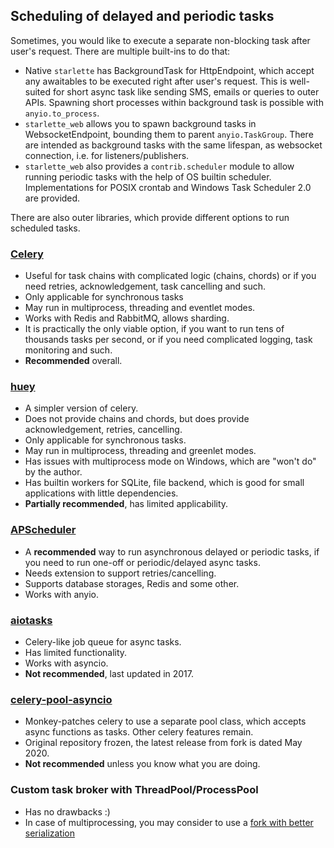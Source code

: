 ## Scheduling of delayed and periodic tasks

Sometimes, you would like to execute a separate non-blocking task after user's request.
There are multiple built-ins to do that:

- Native `starlette` has BackgroundTask for HttpEndpoint, which accept any awaitables to be executed right 
  after user's request. This is well-suited for short async task like sending SMS, emails or queries to outer APIs.
  Spawning short processes within background task is possible with `anyio.to_process`.
- `starlette_web` allows you to spawn background tasks in WebsocketEndpoint, bounding them to parent `anyio.TaskGroup`.
  There are intended as background tasks with the same lifespan, as websocket connection, i.e. for listeners/publishers.
- `starlette_web` also provides a `contrib.scheduler` module to allow running periodic tasks with the help of OS builtin
  scheduler. Implementations for POSIX crontab and Windows Task Scheduler 2.0 are provided.

There are also outer libraries, which provide different options to run scheduled tasks.

### [Celery](https://github.com/celery/celery) 

- Useful for task chains with complicated logic (chains, chords) 
  or if you need retries, acknowledgement, task cancelling and such. 
- Only applicable for synchronous tasks
- May run in multiprocess, threading and eventlet modes.
- Works with Redis and RabbitMQ, allows sharding.
- It is practically the only viable option, if you want to run tens of thousands tasks per second, 
  or if you need complicated logging, task monitoring and such.
- **Recommended** overall.

### [huey](https://github.com/coleifer/huey) 

- A simpler version of celery. 
- Does not provide chains and chords, but does provide acknowledgement, retries, cancelling.
- Only applicable for synchronous tasks.
- May run in multiprocess, threading and greenlet modes.
- Has issues with multiprocess mode on Windows, which are "won't do" by the author.
- Has builtin workers for SQLite, file backend, which is good for small applications with little dependencies.
- **Partially recommended**, has limited applicability.

### [APScheduler](https://github.com/agronholm/apscheduler) 
- A **recommended** way to run asynchronous delayed or periodic tasks, 
  if you need to run one-off or periodic/delayed async tasks.
- Needs extension to support retries/cancelling.
- Supports database storages, Redis and some other.
- Works with anyio.

### [aiotasks](https://github.com/cr0hn/aiotasks)
- Celery-like job queue for async tasks.
- Has limited functionality.
- Works with asyncio.
- **Not recommended**, last updated in 2017.

### [celery-pool-asyncio](https://github.com/kai3341/celery-pool-asyncio)
- Monkey-patches celery to use a separate pool class, which accepts async functions as tasks. 
  Other celery features remain. 
- Original repository frozen, the latest release from fork is dated May 2020.
- **Not recommended** unless you know what you are doing.

### Custom task broker with ThreadPool/ProcessPool
- Has no drawbacks :)
- In case of multiprocessing, you may consider to use a [fork with better serialization](https://github.com/uqfoundation/multiprocess)
